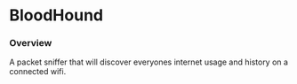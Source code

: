# BloodHound

### Overview
 A packet sniffer that will discover everyones internet usage and history on a connected wifi.
